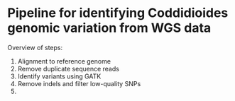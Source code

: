 # Pipeline for identifying Coddidioides genomic variation from WGS data

Overview of steps:
1. Alignment to reference genome 
2. Remove duplicate sequence reads 
3. Identify variants using GATK
4. Remove indels and filter low-quality SNPs
5. 
